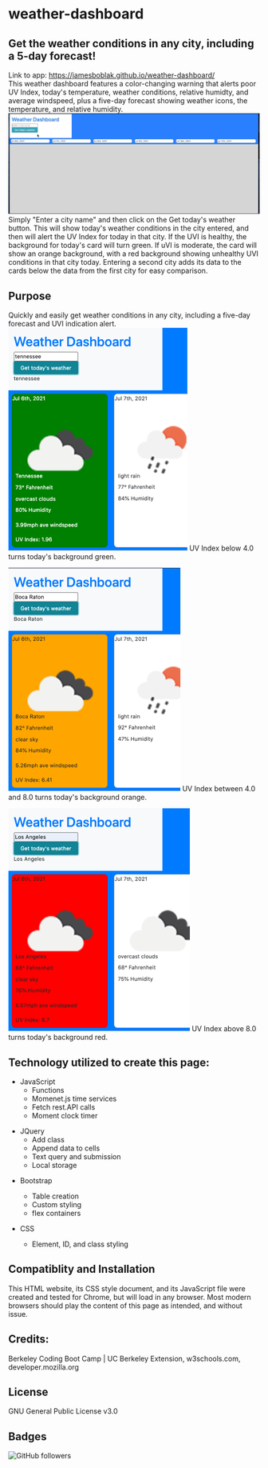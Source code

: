 # weather-dashboard
## Get the weather conditions in any city, including a 5-day forecast!
<!-- Instructions for use -->
Link to app: https://jamesboblak.github.io/weather-dashboard/  
This weather dashboard features a color-changing warning that alerts poor UV Index, today's temperature, weather conditions, relative humidty, and average windspeed, plus a five-day forecast showing weather icons, the temperature, and relative humidity.
![Demo gif](./images/weather-dashboard_demo.gif) 
Simply "Enter a city name" and then click on the Get today's weather button.  This will show today's weather conditions in the city entered, and then will alert the UV Index for today in that city.  If the UVI is healthy, the background for today's card will turn green.  If uVI is moderate, the card will show an orange background, with a red background showing unhealthy UVI conditions in that city today.  Entering a second city adds its data to the cards below the data from the first city for easy comparison.  

<!-- Statement of purpose -->
## Purpose
Quickly and easily get weather conditions in any city, including a five-day forecast and UVI indication alert.  
![UVI healthy](./images/weather-dashboard_green.png)
UV Index below 4.0 turns today's background green.  

![UVI moderate](./images/weather-dashboard_orange.png)
UV Index between 4.0 and 8.0 turns today's background orange.  

![UVI unhealthy](./images/weather-dashboard_red.png)
UV Index above 8.0 turns today's background red.  


## Technology utilized to create this page:
<!-- JavaScript Pionts -->
* JavaScript
    * Functions
    * Momenet.js time services
    * Fetch rest.API calls
    * Moment clock timer

<!-- JQuery Pionts -->
* JQuery
    * Add class
    * Append data to cells
    * Text query and submission
    * Local storage

<!-- Bootstrap Pionts -->
* Bootstrap
    * Table creation
    * Custom styling
    * flex containers

    <!-- CSS Points -->
* CSS
    * Element, ID, and class styling

<!-- Browser compatiblity -->
## Compatiblity and Installation
This HTML website, its CSS style document, and its JavaScript file were created and tested for Chrome, but will load in any browser.  Most modern browsers should play the content of this page as intended, and without issue.  

<!-- Credits -->
## Credits:
Berkeley Coding Boot Camp | UC Berkeley Extension, w3schools.com, developer.mozilla.org  

<!-- License agreement -->
## License
GNU General Public License v3.0  

<!-- Social badges -->
## Badges
![GitHub followers](https://img.shields.io/github/followers/jamesboblak?style=social)

